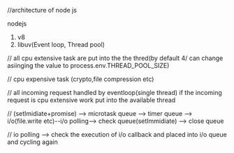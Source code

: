 //architecture of node js

nodejs
 1. v8
 2. libuv(Event loop, Thread pool)

 // all cpu extensive task are put into the the thred(by default 4/ can change asiinging the value to process.env.THREAD_POOL_SIZE)

 // cpu expensive task (crypto,file compression etc)

 //  all incoming request handled by eventloop(single thread) if the incoming request is cpu extensive work put into the available thread


// (setImidiate+promise) --> microtask queue --> timer queue --> i/o(file.write etc)--i/o polling--> check queue(setImmidiate) --> close queue

// io polling --> check the execution of i/o callback and placed into i/o queue and cycling again 

